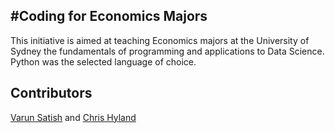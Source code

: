 
#Coding for Economics Majors
-----------------------------------
This initiative is aimed at teaching Economics majors at the University of Sydney the fundamentals of programming and applications to Data Science. Python was the selected language of choice.

## Contributors

[Varun Satish](https://www.linkedin.com/in/varun-satish-b3711a112/?fbclid=IwAR2yxjqP0J5UkBmoxzkYjWsFd-KPjVXklei89kaIE6-yxVGtV2a3-VCI5MM) and [Chris Hyland](https://www.linkedin.com/in/charles-hyland/)
